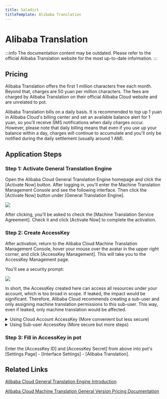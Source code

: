 ```yaml
---
title: Saladict
titleTemplate: Alibaba Translation
---
```


# Alibaba Translation

:::info
The documentation content may be outdated. Please refer to the official Alibaba Translation website for the most up-to-date information.
:::

## Pricing

Alibaba Translation offers the first 1 million characters free each month. Beyond that, charges are 50 yuan per million characters. The fees are charged by Alibaba Translation on their official Alibaba Cloud website and are unrelated to pot.

Alibaba Translation bills on a daily basis. It is recommended to top up 1 yuan in Alibaba Cloud's billing center and set an available balance alert for 1 yuan, so you'll receive SMS notifications when daily charges occur. However, please note that daily billing means that even if you use up your balance within a day, charges will continue to accumulate and you'll only be notified during the daily settlement (usually around 1 AM).

## Application Steps

### Step 1: Activate General Translation Engine

Open the Alibaba Cloud General Translation Engine homepage and click the [Activate Now] button. After logging in, you'll enter the Machine Translation Management Console and see the following interface. Then click the [Activate Now] button under [General Translation Engine].

![](./asset/alibaba1.png)

After clicking, you'll be asked to check the [Machine Translation Service Agreement]. Check it and click [Activate Now] to complete the activation.

### Step 2: Create AccessKey

After activation, return to the Alibaba Cloud Machine Translation Management Console, hover your mouse over the avatar in the upper right corner, and click [AccessKey Management]. This will take you to the AccessKey Management page.

You'll see a security prompt:

![](./asset/alibaba2.png)

In short, the AccessKey created here can access all resources under your account, which is too broad in scope. If leaked, the impact would be significant. Therefore, Alibaba Cloud recommends creating a sub-user and only assigning machine translation permissions to this sub-user. This way, even if leaked, only machine translation would be affected.

<details><summary>Using Cloud Account AccessKey (More convenient but less secure)</summary>
<p>

If you want to create an AccessKey using your cloud account, select [Continue to use AccessKey].

![](./asset/alibaba3.png)

Then click the [Create AccessKey] button:

![](./asset/alibaba4.png)

You'll be asked to enter an SMS verification code. After entering it, you'll see a success message for AccessKey creation, as shown below:

![](./asset/alibaba5.png)

</p>
</details>

<details><summary>Using Sub-user AccessKey (More secure but more steps)</summary>
<p>

If you want to use a sub-user AccessKey, select [Start using sub-user AccessKey].

![](./asset/alibaba6.png)

Step 1: Create and Fill User Information
Click the [Create User] button:

![](./asset/alibaba7.png)

After clicking, you need to fill in user information:

Set Login Name: pot
Fill Display Name: pot
Access Method: Check [Open API Call Access].
Then click [OK].

![](./asset/alibaba8.png)

You'll be asked to enter an SMS verification code. After entering it, you'll see the created [AccessKey ID] and [AccessKey Secret], as shown below:

![](./asset/alibaba9.png)

Step 2: Set User Permissions
Check the user you just created and click [Add Permissions]:

![](./asset/alibaba10.png)

Search for "machine translation", select both [AliyunMTFullAccess] and [AliyunMTReadOnlyAccess], then click [OK]:

![](./asset/alibaba11.png)

Step 3: Review Information
For this step, just click the [Complete] button, and you'll see the sub-account's [AccessKey ID] and [AccessKey Secret], as shown below:

![](./asset/alibaba12.png)

</p>
</details>

### Step 3: Fill in AccessKey in pot

Enter the [AccessKey ID] and [AccessKey Secret] from above into pot's [Settings Page] - [Interface Settings] - [Alibaba Translation].

## Related Links

[Alibaba Cloud General Translation Engine Introduction](https://www.aliyun.com/product/ai/base_alimt)

[Alibaba Cloud Machine Translation General Version Pricing Documentation](https://help.aliyun.com/document_detail/158294.html)
